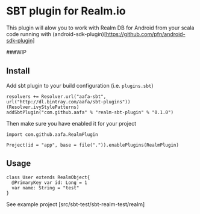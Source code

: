 # SBT plugin for Realm.io 

This plugin will alow you to work with Realm DB for Android from your scala code running with (android-sdk-plugin)[https://github.com/pfn/android-sdk-plugin]

###WIP

## Install 
Add sbt plugin to your build configuration (i.e. `plugins.sbt`)
```
resolvers += Resolver.url("aafa-sbt", url("http://dl.bintray.com/aafa/sbt-plugins"))(Resolver.ivyStylePatterns)
addSbtPlugin("com.github.aafa" % "realm-sbt-plugin" % "0.1.0")
```

Then make sure you have enabled it for your project

```
import com.github.aafa.RealmPlugin

Project(id = "app", base = file(".")).enablePlugins(RealmPlugin)
```


## Usage

```
class User extends RealmObject{
  @PrimaryKey var id: Long = 1
  var name: String = "test"
}
```

See example project [src/sbt-test/sbt-realm-test/realm]
